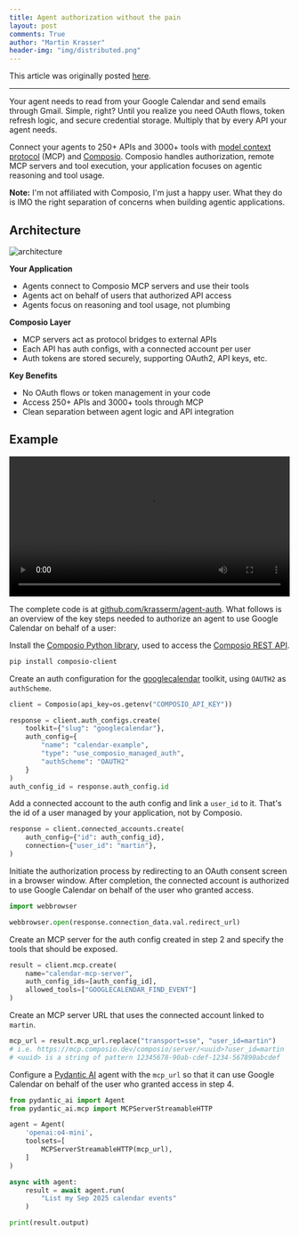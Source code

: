 ```yaml
---
title: Agent authorization without the pain
layout: post
comments: True
author: "Martin Krasser"
header-img: "img/distributed.png"
---
```


This article was originally posted [here](https://gradion-ai.github.io/agents-nanny/2025/08/06/agent-authorization-without-the-pain/).

---

Your agent needs to read from your Google Calendar and send emails through Gmail. Simple, right? Until you realize you need OAuth flows, token refresh logic, and secure credential storage. Multiply that by every API your agent needs.

<!-- more -->

Connect your agents to 250+ APIs and 3000+ tools with [model context protocol](https://modelcontextprotocol.io/) (MCP) and [Composio](https://composio.dev/). Composio handles authorization, remote MCP servers and tool execution, your application focuses on agentic reasoning and tool usage. 

**Note:** I'm not affiliated with Composio, I'm just a happy user. What they do is IMO the right separation of concerns when building agentic applications.

## Architecture

![architecture](https://gradion-ai.github.io/agents-nanny/agent-authorization/architecture.png)

**Your Application**

- Agents connect to Composio MCP servers and use their tools
- Agents act on behalf of users that authorized API access
- Agents focus on reasoning and tool usage, not plumbing

**Composio Layer**

- MCP servers act as protocol bridges to external APIs
- Each API has auth configs, with a connected account per user
- Auth tokens are stored securely, supporting OAuth2, API keys, etc.

**Key Benefits**

- No OAuth flows or token management in your code
- Access 250+ APIs and 3000+ tools through MCP
- Clean separation between agent logic and API integration

## Example

<video controls style="width: 100%;">
  <source src="https://gradion-ai.github.io/agents-nanny/agent-authorization/agent-tools.mp4" type="video/mp4">
  Your browser does not support the video tag.
</video>

The complete code is at [github.com/krasserm/agent-auth](https://github.com/krasserm/agent-auth). What follows is an overview of the key steps needed to authorize an agent to use Google Calendar on behalf of a user:

Install the [Composio Python library](https://github.com/ComposioHQ/composio-base-py), used to access the [Composio REST API](https://docs.composio.dev/api-reference).

```bash
pip install composio-client
```

Create an auth configuration for the [googlecalendar](https://docs.composio.dev/toolkits/googlecalendar) toolkit, using `OAUTH2` as `authScheme`.

```python
client = Composio(api_key=os.getenv("COMPOSIO_API_KEY"))

response = client.auth_configs.create(
    toolkit={"slug": "googlecalendar"},
    auth_config={
        "name": "calendar-example", 
        "type": "use_composio_managed_auth",
        "authScheme": "OAUTH2"
    }
)
auth_config_id = response.auth_config.id
```

Add a connected account to the auth config and link a `user_id` to it. That's the id of a user managed by your application, not by Composio.

```python
response = client.connected_accounts.create(
    auth_config={"id": auth_config_id},
    connection={"user_id": "martin"},
)
```

Initiate the authorization process by redirecting to an OAuth consent screen in a browser window. After completion, the connected account is authorized to use Google Calendar on behalf of the user who granted access.

```python
import webbrowser

webbrowser.open(response.connection_data.val.redirect_url)
```

Create an MCP server for the auth config created in step 2 and specify the tools that should be exposed.

```python
result = client.mcp.create(
    name="calendar-mcp-server",
    auth_config_ids=[auth_config_id],
    allowed_tools=["GOOGLECALENDAR_FIND_EVENT"]
)
```

Create an MCP server URL that uses the connected account linked to `martin`.

```python
mcp_url = result.mcp_url.replace("transport=sse", "user_id=martin")
# i.e. https://mcp.composio.dev/composio/server/<uuid>?user_id=martin
# <uuid> is a string of pattern 12345678-90ab-cdef-1234-567890abcdef
```

Configure a [Pydantic AI](https://ai.pydantic.dev/) agent with the `mcp_url` so that it can use Google Calendar on behalf of the user who granted access in step 4.

```python
from pydantic_ai import Agent
from pydantic_ai.mcp import MCPServerStreamableHTTP

agent = Agent(
    'openai:o4-mini',
    toolsets=[
        MCPServerStreamableHTTP(mcp_url),  
    ]
)

async with agent:
    result = await agent.run(
        "List my Sep 2025 calendar events"
    )

print(result.output)
```
